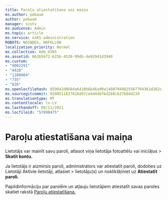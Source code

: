 ```yaml
---
title: Paroļu atiestatīšana vai maiņa
ms.author: pebaum
author: pebaum
manager: scotv
ms.audience: Admin
ms.topic: article
ms.service: o365-administration
ROBOTS: NOINDEX, NOFOLLOW
localization_priority: Normal
ms.collection: Adm_O365
ms.assetid: 063b56f2-625b-4520-99db-4e92941d3940
ms.custom:
- "9002291"
- "4428"
- "1100004"
- "735"
- "826"
ms.openlocfilehash: 859042d068da6410b6b46a90a14887949825567794361d262c190149530d708b
ms.sourcegitcommit: 920051182781bd97ce4d4d6fbd268cb37b84d239
ms.translationtype: MT
ms.contentlocale: lv-LV
ms.lasthandoff: 08/11/2021
ms.locfileid: "57898475"
---
```

# <a name="reset-or-change-passwords"></a>Paroļu atiestatīšana vai maiņa

Lietotājs var mainīt savu paroli, atlasot viņa lietotāja fotoattēlu vai iniciāļus > **Skatīt kontu.**
  
Ja lietotājs ir aizmirsis paroli, administrators var atiestatīt paroli, dodoties uz Lietotāji Aktīvie lietotāji, atlasiet  >  [](https://portal.office.com/adminportal/home#/users)lietotāju(s) un noklikšķiniet uz **Atiestatīt paroli.**
  
Papildinformāciju par parolēm un atļauju lietotājiem atiestatīt savas paroles skatiet rakstā [Paroļu atiestatīšana.](https://docs.microsoft.com/microsoft-365/admin/add-users/reset-passwords)
